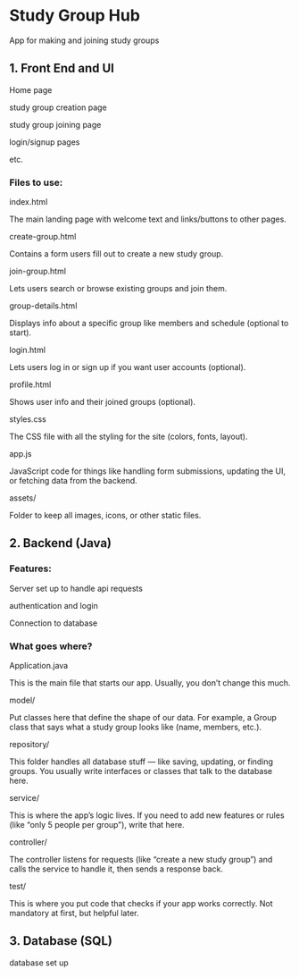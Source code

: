 # Study Group Hub
App for making and joining study groups


## 1. Front End and UI

Home page

study group creation page

study group joining page

login/signup pages

etc.

### Files to use:

index.html

The main landing page with welcome text and links/buttons to other pages.


create-group.html

Contains a form users fill out to create a new study group.


join-group.html

Lets users search or browse existing groups and join them.


group-details.html

Displays info about a specific group like members and schedule (optional to start).


login.html

Lets users log in or sign up if you want user accounts (optional).


profile.html

Shows user info and their joined groups (optional).


styles.css

The CSS file with all the styling for the site (colors, fonts, layout).


app.js

JavaScript code for things like handling form submissions, updating the UI, or fetching data from the backend.


assets/

Folder to keep all images, icons, or other static files.




## 2. Backend (Java)

### Features:

Server set up to handle api requests

authentication and login

Connection to database

### What goes where?

Application.java

This is the main file that starts our app. Usually, you don’t change this much.

model/

Put classes here that define the shape of our data. For example, a Group class that says what a study group looks like (name, members, etc.).

repository/

This folder handles all database stuff — like saving, updating, or finding groups. You usually write interfaces or classes that talk to the database here.

service/

This is where the app’s logic lives. If you need to add new features or rules (like “only 5 people per group”), write that here.

controller/

The controller listens for requests (like “create a new study group”) and calls the service to handle it, then sends a response back.

test/

This is where you put code that checks if your app works correctly. Not mandatory at first, but helpful later.




## 3. Database (SQL)

database set up 
